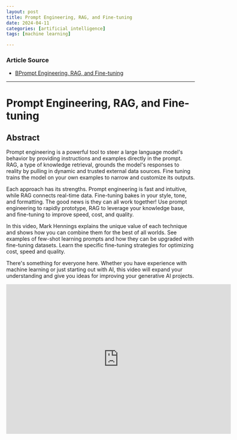 ```yaml
---
layout: post
title: Prompt Engineering, RAG, and Fine-tuning
date: 2024-04-11
categories: [artificial intelligence]
tags: [machine learning]

---
```


### Article Source


* [BPrompt Engineering, RAG, and Fine-tuning](https://www.youtube.com/watch?v=YVWxbHJakgg)

---

# Prompt Engineering, RAG, and Fine-tuning

## Abstract

Prompt engineering is a powerful tool to steer a large language model's behavior by providing instructions and examples directly in the prompt. RAG, a type of knowledge retrieval, grounds the model's responses to reality by pulling in dynamic and trusted external data sources. Fine tuning trains the model on your own examples to narrow and customize its outputs.

Each approach has its strengths. Prompt engineering is fast and intuitive, while RAG connects real-time data. Fine-tuning bakes in your style, tone, and formatting. The good news is they can all work together! Use prompt engineering to rapidly prototype, RAG to leverage your knowledge base, and fine-tuning to improve speed, cost, and quality.

In this video, Mark Hennings explains the unique value of each technique and shows how you can combine them for the best of all worlds. See examples of few-shot learning prompts and how they can be upgraded with fine-tuning datasets. Learn the specific fine-tuning strategies for optimizing cost, speed and quality. 

There's something for everyone here. Whether you have experience with machine learning or just starting out with AI, this video will expand your understanding and give you ideas for improving your generative AI projects.

<iframe width="600" height="400" src="https://www.youtube.com/embed/YVWxbHJakgg?si=uRX7m0JXqcrwoo_B" title="YouTube video player" frameborder="0" allow="accelerometer; autoplay; clipboard-write; encrypted-media; gyroscope; picture-in-picture; web-share" referrerpolicy="strict-origin-when-cross-origin" allowfullscreen></iframe>